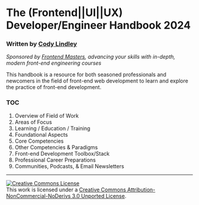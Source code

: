 # The (Frontend||UI||UX) Developer/Engineer Handbook 2024

### Written by [Cody Lindley](http://codylindley.com/)

_Sponsored by [Frontend Masters](https://frontendmasters.com/), advancing your skills with in-depth, modern front-end engineering courses_

This handbook is a resource for both seasoned professionals and newcomers in the field of front-end web development to learn and explore the practice of front-end development.

### TOC

1. Overview of Field of Work
2. Areas of Focus
3. Learning / Education / Training
4. Foundational Aspects
5. Core Competencies
6. Other Competencies & Paradigms
7. Front-end Development Toolbox/Stack
8. Professional Career Preparations
9. Communities, Podcasts, & Email Newsletters

---

<a rel="license" href="http://creativecommons.org/licenses/by-nc-nd/3.0/"><img alt="Creative Commons License" style="border-width:0" src="https://i.creativecommons.org/l/by-nc-nd/3.0/88x31.png" /></a><br />This work is licensed under a <a rel="license" href="http://creativecommons.org/licenses/by-nc-nd/3.0/">Creative Commons Attribution-NonCommercial-NoDerivs 3.0 Unported License</a>.
